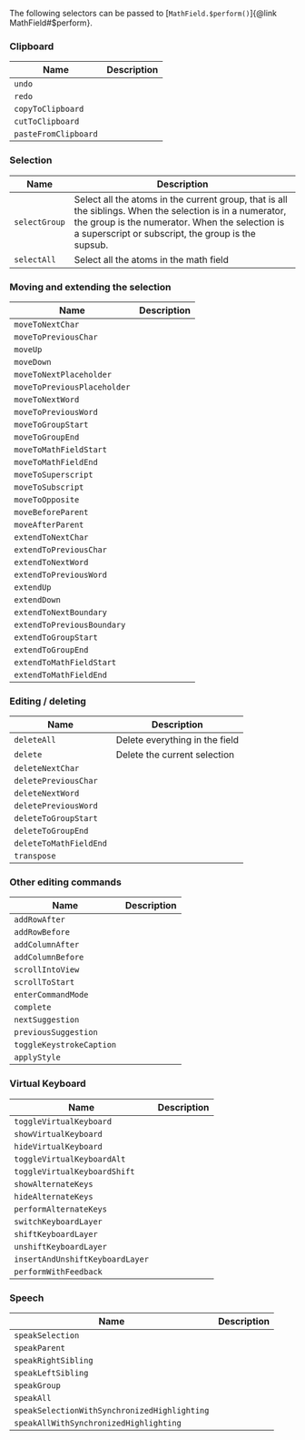 The following selectors can be passed to [`MathField.$perform()`]{@link MathField#$perform}.

### Clipboard 

| Name                 | Description               |
| --------------------- | ------------------------- |
| `undo` | |
| `redo` | |
| `copyToClipboard` | |
| `cutToClipboard` | |
| `pasteFromClipboard` | |

### Selection 

| Name                 | Description               |
| --------------------- | ------------------------- |
| `selectGroup` | Select all the atoms in the current group, that is all the siblings. When the selection is in a numerator, the group is the numerator. When the selection is a superscript or subscript, the group is the supsub.|
| `selectAll` | Select all the atoms in the math field|


### Moving and extending the selection

| Name                 | Description               |
| --------------------- | ------------------------- |
| `moveToNextChar` | |
| `moveToPreviousChar` | |
| `moveUp` | |
| `moveDown` | |
| `moveToNextPlaceholder` | |
| `moveToPreviousPlaceholder` | |
| `moveToNextWord` | |
| `moveToPreviousWord` | |
| `moveToGroupStart` | |
| `moveToGroupEnd` | |
| `moveToMathFieldStart` | |
| `moveToMathFieldEnd` | |
| `moveToSuperscript` | |
| `moveToSubscript` | |
| `moveToOpposite` | |
| `moveBeforeParent` | |
| `moveAfterParent` | |
| `extendToNextChar` | |
| `extendToPreviousChar` | |
| `extendToNextWord` | |
| `extendToPreviousWord` | |
| `extendUp` | |
| `extendDown` | |
| `extendToNextBoundary` | |
| `extendToPreviousBoundary` | |
| `extendToGroupStart` | |
| `extendToGroupEnd` | |
| `extendToMathFieldStart` | |
| `extendToMathFieldEnd` | |

### Editing / deleting

| Name                 | Description               |
| --------------------- | ------------------------- |
| `deleteAll` | Delete everything in the field |
| `delete` | Delete the current selection |
| `deleteNextChar` | |
| `deletePreviousChar` | |
| `deleteNextWord` | |
| `deletePreviousWord` | |
| `deleteToGroupStart` | |
| `deleteToGroupEnd` | |
| `deleteToMathFieldEnd` | |
| `transpose` | |


### Other editing commands

| Name                 | Description               |
| --------------------- | ------------------------- |
| `addRowAfter` | |
| `addRowBefore` | |
| `addColumnAfter` | |
| `addColumnBefore` | |
| `scrollIntoView` | |
| `scrollToStart` | |
| `enterCommandMode` | |
| `complete` | |
| `nextSuggestion` | |
| `previousSuggestion` | |
| `toggleKeystrokeCaption` | |
| `applyStyle` | |

### Virtual Keyboard

| Name                 | Description               |
| --------------------- | ------------------------- |
| `toggleVirtualKeyboard` | |
| `showVirtualKeyboard` | |
| `hideVirtualKeyboard` | |
| `toggleVirtualKeyboardAlt` | |
| `toggleVirtualKeyboardShift` | |
| `showAlternateKeys` | |
| `hideAlternateKeys` | |
| `performAlternateKeys` | |
| `switchKeyboardLayer` | |
| `shiftKeyboardLayer` | |
| `unshiftKeyboardLayer` | |
| `insertAndUnshiftKeyboardLayer` | |
| `performWithFeedback` | |


### Speech

| Name                 | Description               |
| --------------------- | ------------------------- |
| `speakSelection` | |
| `speakParent` | |
| `speakRightSibling` | |
| `speakLeftSibling` | |
| `speakGroup` | |
| `speakAll` | |
| `speakSelectionWithSynchronizedHighlighting` | |
| `speakAllWithSynchronizedHighlighting` | |
